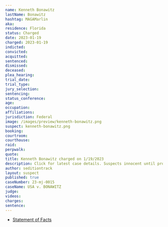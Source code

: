 ```yaml
---
name: Kenneth Bonawitz
lastName: Bonawitz
hashtag: MAGAMarlin
aka:
residence: Florida
status: Charged
date: 2023-01-19
charged: 2023-01-19
indicted:
convicted:
acquitted:
sentenced:
dismissed:
deceased:
plea_hearing:
trial_date:
trial_type:
jury_selection:
sentencing:
status_conference:
age:
occupation:
affiliations:
jurisdiction: Federal
image: /images/preview/kenneth-bonawitz.png
suspect: kenneth-bonawitz.png
booking:
courtroom:
courthouse:
raid:
perpwalk:
quote:
title: Kenneth Bonawitz charged on 1/19/2023
description: Click for latest case details. Suspects innocent until proven guilty.
author: seditiontrack
layout: suspect
published: true
caseNumber: 23-mj-0015
caseName: USA v. BONAWITZ
judge:
videos:
charges:
sentence:
---
```

- [Statement of Facts](https://storage.courtlistener.com/recap/gov.uscourts.dcd.251220/gov.uscourts.dcd.251220.1.1.pdf)
